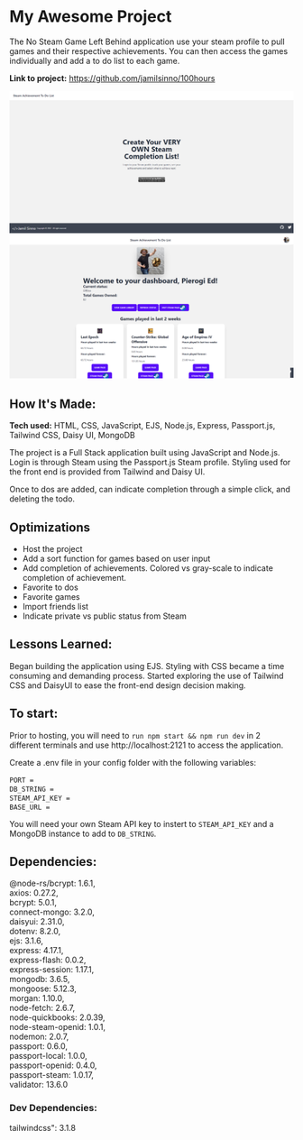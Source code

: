 # My Awesome Project
The No Steam Game Left Behind application use your steam profile to pull games and their respective achievements. You can then access the games individually and add a to do list to each game.

**Link to project:** https://github.com/jamilsinno/100hours

![Login page](/public/images/Login.png)
![Dashboard Page](/public/images/Dashboard.png)

## How It's Made:

**Tech used:** HTML, CSS, JavaScript, EJS, Node.js, Express, Passport.js, Tailwind CSS, Daisy UI, MongoDB

The project is a Full Stack application built using JavaScript and Node.js. Login is through Steam using the Passport.js Steam profile. Styling used for the front end is provided from Tailwind and Daisy UI. 

Once to dos are added, can indicate completion through a simple click, and deleting the todo.

## Optimizations
 - Host the project
 - Add a sort function for games based on user input
 - Add completion of achievements. Colored vs gray-scale to indicate completion of achievement.
 - Favorite to dos
 - Favorite games
 - Import friends list
 - Indicate private vs public status from Steam 

## Lessons Learned:

Began building the application using EJS. Styling with CSS became a time consuming and demanding process. Started exploring the use of Tailwind CSS and DaisyUI to ease the front-end design decision making.

## To start:

Prior to hosting, you will need to `run npm start && npm run dev` in 2 different terminals and use http://localhost:2121 to access the application.

Create a .env file in your config folder with the following variables:

```
PORT =
DB_STRING =
STEAM_API_KEY =
BASE_URL =
```

You will need your own Steam API key to instert to `STEAM_API_KEY` and a MongoDB instance to add to `DB_STRING`.

## Dependencies:
@node-rs/bcrypt: 1.6.1,  
axios: 0.27.2,  
bcrypt: 5.0.1,  
connect-mongo: 3.2.0,  
daisyui: 2.31.0,  
dotenv: 8.2.0,  
ejs: 3.1.6,  
express: 4.17.1,  
express-flash: 0.0.2,  
express-session: 1.17.1,  
mongodb: 3.6.5,  
mongoose: 5.12.3,  
morgan: 1.10.0,  
node-fetch: 2.6.7,  
node-quickbooks: 2.0.39,  
node-steam-openid: 1.0.1,  
nodemon: 2.0.7,  
passport: 0.6.0,  
passport-local: 1.0.0,  
passport-openid: 0.4.0,  
passport-steam: 1.0.17,  
validator: 13.6.0  

### Dev Dependencies:  
tailwindcss": 3.1.8